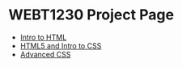 # WEBT1230 Project Page

<ul>
<li><a href="Intro_to_html/index.html" target="_blank">Intro to HTML</a></li>
<li><a href="HTML5_intro_to_css/index.html" target="_blank">HTML5 and Intro to CSS</a></li>
<li><a href="Adv_css/index.html" target="_blank">Advanced CSS</a></li>
</ul>